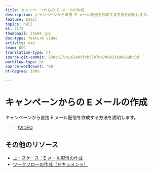 ```yaml
---
title: キャンペーンからの E メールの作成
description: キャンペーンから直接 E メール配信を作成する方法を説明します。
feature: Email
topics: null
kt: 2172
thumbnail: 25604.jpg
doc-type: feature video
activity: use
team: DOC
translation-type: ht
source-git-commit: 838c617ca163a09fcb57b7b4706433e98869bc3d
workflow-type: ht
source-wordcount: '66'
ht-degree: 100%

---
```



# キャンペーンからの E メールの作成

キャンペーンから直接 E メール配信を作成する方法を説明します。

>[!VIDEO](https://video.tv.adobe.com/v/25604?quality=12&captions=jpn)

## その他のリソース

* [ユースケース：E メール配信の作成](https://docs.adobe.com/content/help/ja-JP/campaign-classic/using/designing-content/editing-html-content/use-case--creating-an-email-delivery.html)
* [ワークフローの作成（ドキュメント）](https://docs.adobe.com/content/help/ja-JP/campaign-classic/using/automating-with-workflows/general-operation/building-a-workflow.html)
